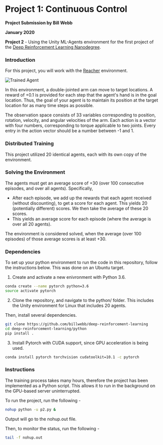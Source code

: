 [//]: # (Image References)

[image1]: https://user-images.githubusercontent.com/10624937/43851024-320ba930-9aff-11e8-8493-ee547c6af349.gif "Trained Agent"

# Project 1: Continuous Control

**Project Submission by Bill Webb**

**January 2020**

**Project 2** - Using the Unity ML-Agents environment for the first project of the [Deep Reinforcement Learning Nanodegree](https://www.udacity.com/course/deep-reinforcement-learning-nanodegree--nd893).

### Introduction

For this project, you will work with the [Reacher](https://github.com/Unity-Technologies/ml-agents/blob/master/docs/Learning-Environment-Examples.md#reacher) environment.

![Trained Agent](https://user-images.githubusercontent.com/10624937/43851024-320ba930-9aff-11e8-8493-ee547c6af349.gif)

In this environment, a double-jointed arm can move to target locations. A reward of +0.1 is provided for each step that the agent's hand is in the goal location. Thus, the goal of your agent is to maintain its position at the target location for as many time steps as possible.

The observation space consists of 33 variables corresponding to position, rotation, velocity, and angular velocities of the arm. Each action is a vector with four numbers, corresponding to torque applicable to two joints. Every entry in the action vector should be a number between -1 and 1.

### Distributed Training

This project utilized 20 identical agents, each with its own copy of the environment.

### Solving the Environment

The agents must get an average score of +30 (over 100 consecutive episodes, and over all agents). Specifically,

- After each episode, we add up the rewards that each agent received (without discounting), to get a score for each agent. This yields 20 (potentially different) scores. We then take the average of these 20 scores.
- This yields an average score for each episode (where the average is over all 20 agents).

The environment is considered solved, when the average (over 100 episodes) of those average scores is at least +30.

### Dependencies

To set up your python environment to run the code in this repository, follow the instructions below.  This was done on an Ubuntu target.

1. Create and activate a new enivronment with Python 3.6.

``` bash
conda create --name pytorch python=3.6
source activate pytorch
```

2. Clone the repository, and navigate to the python/ folder. This includes the Unity environment for Linux that includes 20 agents.

Then, install several dependencies.

``` bash
git clone https://github.com/billwebb/deep-reinforcement-learning
cd deep-reinforcement-learning/python
pip install .
```
3. Install Pytorch with CUDA support, since GPU acceleration is being used.

``` bash
conda install pytorch torchvision cudatoolkit=10.1 -c pytorch
```

### Instructions

The training process takes many hours, therefore the project has been implemented as a Python script.  This allows it to run in the background on the GPU-based server uninterrupted.

To run the project, run the following -

``` bash
nohup python -u p2.py &
```

Output will go to the nohup.out file.

Then, to monitor the status, run the following -

``` bash
tail -f nohup.out
```
